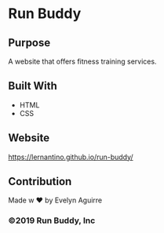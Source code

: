 # Run Buddy

## Purpose
A website that offers fitness training services.

## Built With
* HTML
* CSS

## Website
https://lernantino.github.io/run-buddy/

## Contribution
Made w ❤️ by Evelyn Aguirre

### ©️2019 Run Buddy, Inc
